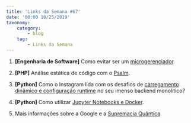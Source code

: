 ```yaml
---
title: 'Links da Semana #67'
date: '00:00 10/25/2019'
taxonomy:
    category:
        - blog
    tag:
        - Links da Semana
---
```


1. **[Engenharia de Software]** Como evitar ser um [microgerenciador](https://forge.medium.com/a-micro-managers-guide-to-chilling-out-8a12c8beac88).

1. **[PHP]** Análise estática de código com o [Psalm](https://www.twilio.com/blog/static-analysis-with-psalm-php).

1. **[Python]** Como o Instagram lida com os desafios de [carregamento dinâmico e configuração runtime](https://instagram-engineering.com/python-at-scale-strict-modules-c0bb9245c834) no seu imenso backend monolítico?

1. **[Python]** Como utilizar [Jupyter Notebooks e Docker](https://blog.reviewnb.com/reproducible-notebooks/).

1. Mais informações sobre a Google e a [Supremacia Quântica](https://ai.googleblog.com/2019/10/quantum-supremacy-using-programmable.html).
